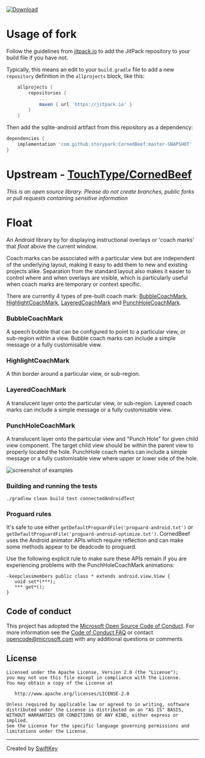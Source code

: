 [![Download](https://jitpack.io/v/storypark/CornedBeef.svg)](https://jitpack.io/#storypark/CornedBeef)

# Usage of fork

Follow the guidelines from [jitpack.io](https://jitpack.io) to add the JitPack repository to your build file if you have not.

Typically, this means an edit to your `build.gradle` file to add a new `repository` definition in the `allprojects` block, like this:

```gradle
	allprojects {
		repositories {
			...
			maven { url 'https://jitpack.io' }
		}
	}
```

Then add the sqlite-android artifact from this repository as a dependency:

```gradle
dependencies {
    implementation 'com.github.storypark:CornedBeef:master-SNAPSHOT'
}
```

# Upstream - [TouchType/CornedBeef](https://github.com/TouchType/CornedBeef)

*This is an open source library. Please do not create branches, public forks or pull requests containing sensitive information*

# Float

An Android library by for displaying instructional overlays or 'coach marks' that _float_ above the current window.

Coach marks can be associated with a particular view but are independent of the underlying layout, making it easy to add them to new and existing projects alike. Separation from the standard layout also makes it easier to control where and when overlays are visible, which is particularly useful when coach marks are temporary or context specific.

There are currently 4 types of pre-built coach mark: [BubbleCoachMark](#bubble), [HighlightCoachMark](#highlight), [LayeredCoachMark](#layered) and [PunchHoleCoachMark](#punchhole).

### <a name="bubble">BubbleCoachMark</a>

A speech bubble that can be configured to point to a particular view, or sub-region within a view. Bubble coach marks can include a simple message or a fully customisable view.

### <a name="highlight">HighlightCoachMark</a>

A thin border around a particular view, or sub-region.

### <a name="layered">LayeredCoachMark</a>

A translucent layer onto the particular view, or sub-region. Layered coach marks can include a simple message or a fully customisable view.

### <a name="punchhole">PunchHoleCoachMark</a>

A translucent layer onto the particular view and "Punch Hole" for given child view component. The target child view should be within the parent view to properly located the hole. PunchHole coach marks can include a simple message or a fully customisable view where upper or lower side of the hole. 

![screenshot of examples](screenshots/coachmarks.png)

### Building and running the tests

```
./gradlew clean build test connectedAndroidTest
```

### Proguard rules

It's safe to use either `getDefaultProguardFile('proguard-android.txt')` or `getDefaultProguardFile('proguard-android-optimize.txt')`. CornedBeef uses the Android animator APIs which require reflection and can make some methods appear to be deadcode to proguard.

Use the following explicit rule to make sure these APIs remain if you are experiencing problems with the PunchHoleCoachMark animations:

```
-keepclassmembers public class * extends android.view.View {
   void set*(***);
   *** get*();
}
```

## Code of conduct

This project has adopted the [Microsoft Open Source Code of Conduct](https://opensource.microsoft.com/codeofconduct/). For more information see the [Code of Conduct FAQ](https://opensource.microsoft.com/codeofconduct/faq/) or contact [opencode@microsoft.com](mailto:opencode@microsoft.com) with any additional questions or comments

## License

    Licensed under the Apache License, Version 2.0 (the "License");
    you may not use this file except in compliance with the License.
    You may obtain a copy of the License at

       http://www.apache.org/licenses/LICENSE-2.0

    Unless required by applicable law or agreed to in writing, software
    distributed under the License is distributed on an "AS IS" BASIS,
    WITHOUT WARRANTIES OR CONDITIONS OF ANY KIND, either express or implied.
    See the License for the specific language governing permissions and
    limitations under the License.

-------

Created by [SwiftKey](https://www.swiftkey.com/)

